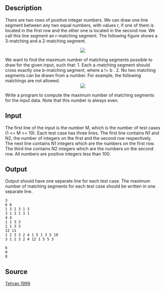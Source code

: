 <h2>Description</h2><p>There are two rows of positive integer numbers. We can draw one line segment between any two equal numbers, with values r, if one of them is located in the first row and the other one is located in the second row. We call this line segment an r-matching segment. The following figure shows a 3-matching and a 2-matching segment.
</p><center><img src="images/1692_1.jpg"></center><p>
</p>We want to find the maximum number of matching segments possible to draw for the given input, such that:
1.	Each a-matching segment should cross exactly one b-matching segment, where a != b .
2.	No two matching segments can be drawn from a number. For example, the following matchings are not allowed.
<center><img src="images/1692_2.jpg"></center><p>
</p>Write a program to compute the maximum number of matching segments for the input data. Note that this number is always even.<h2>Input</h2><p>The first line of the input is the number M, which is the number of test cases  (1 &lt;= M &lt;= 10). Each test case has three lines. The first line contains N1 and N2, the number of integers on the first and the second row respectively. The next line contains N1 integers which are the numbers on the first row. The third line contains N2 integers which are the numbers on the second row. All numbers are positive integers less than 100.</p><h2>Output</h2><p>Output should have one separate line for each test case. The maximum number of matching segments for each test case should be written in one separate line.</p><pre><code class="language-input1">3
6 6
1 3 1 3 1 3
3 1 3 1 3 1
4 4
1 1 3 3 
1 1 3 3 
12 11
1 2 3 3 2 4 1 5 1 3 5 10
3 1 2 3 2 4 12 1 5 5 3 
</code></pre><pre><code class="language-output1">6
0
8
</code></pre><h2>Source</h2><a href="searchproblem?field=source&amp;key=Tehran+1999">Tehran 1999</a>